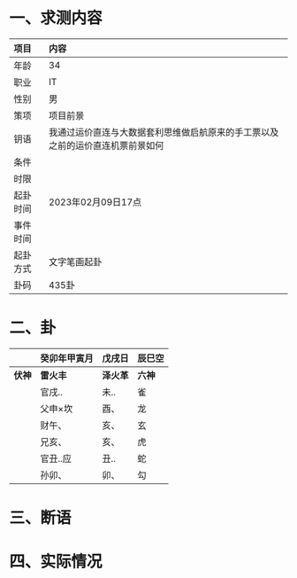 # 一、求测内容
|项目|内容|
|:-|:-|
|年龄|34|
|职业|IT|
|性别|男|
|策项|项目前景|
|钥语|我通过运价直连与大数据套利思维做启航原来的手工票以及之前的运价直连机票前景如何|
|条件||
|时限||
|起卦时间|2023年02月09日17点|
|事件时间||
|起卦方式|文字笔画起卦|
|卦码|435卦|

# 二、卦
||癸卯年甲寅月|戊戌日|辰巳空|
|:-|:-|:-|:-|
|**伏神**|**雷火丰**|**泽火革**|**六神**|
||官戌..|未..|雀|
||父申×坎|酉、|龙|
||财午、|亥、|玄|
||兄亥、|亥、|虎|
||官丑..应|丑..|蛇|
||孙卯、|卯、|勾|


# 三、断语

# 四、实际情况